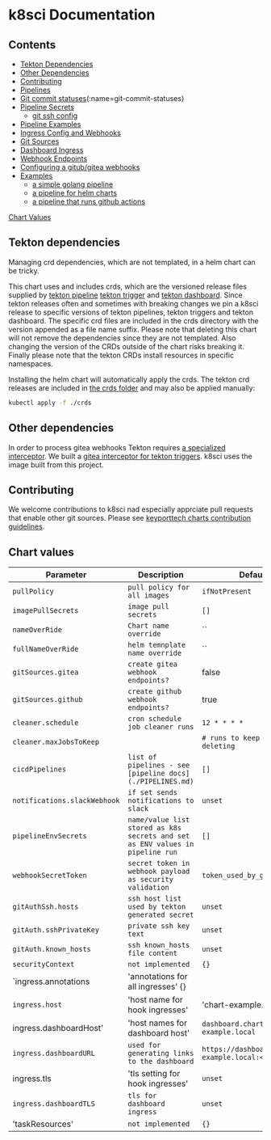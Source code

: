 # k8sci Documentation

## Contents

* [Tekton Dependencies](#tekton-dependencies)
* [Other Dependencies](#gitea-dependencies)
* [Contributing](#contributing)
* [Pipelines](./PIPELINES.md)
* [Git commit statuses](./PIPELINES.md)(:name=git-commit-statuses)
* [Pipeline Secrets](./PIPELINES.md#secrets)
    * [git ssh config](./PIPELINES.md#ssh-config)
* [Pipeline Examples](./PIPELINES.md#examples)
* [Ingress Config and Webhooks](./INGRESS_ENDPOINTS.md#ingress-config)
* [Git Sources](./INGRESS_ENDPOINTS.md#git-sources)
* [Dashboard Ingress](./INGRESS_ENDPOINTS.md)
* [Webhook Endpoints](./INGRESS_ENDPOINTS.md)
* [Configuring a gitub/gitea webhooks](./INGRESS_ENDPOINTS.md#gitea-and-github-webhook-configuration)
* [Examples](../examples/)
  * [a simple golang pipeline](../examples/golang_pipeline)
  * [a pipeline for helm charts](../examples/helm-chart-pipeline)
  * [a pipeline that runs github actions](../examples/github_actions)

[Chart Values](#chart-values)

## Tekton dependencies
Managing crd dependencies, which are not templated, in a helm chart can be tricky.

This chart uses and includes crds, which are the versioned release files supplied by [tekton pipeline](https://github.com/tektoncd/pipeline) [tekton trigger](https://github.com/tektoncd/triggers) and [tekton dashboard](https://github.com/tektoncd/dashboard). Since tekton releases often and sometimes with breaking changes we pin a k8sci release to specific versions of tekton pipelines, tekton triggers and tekton dashboard. The specific crd files are included in the crds directory with the version appended as a file name suffix. Please note that deleting this chart will not remove the dependencies since they are not templated. Also changing the version of the CRDs outside of the chart risks breaking it. Finally please note that the tekton CRDs install resources in specific namespaces.

Installing the helm chart will automatically apply the crds. The tekton crd releases are included in [the crds folder](./crds) and may also be applied manually:
```bash
kubectl apply -f ./crds
```

## Other dependencies
In order to process gitea webhooks Tekton requires [a specialized interceptor](https://github.com/tektoncd/triggers/blob/master/docs/eventlisteners.md#interceptors). We built a [gitea interceptor for tekton triggers](https://github.com/keyporttech/gitea-tekton-interceptor). k8sci uses the image built from this project.

## Contributing
We welcome contributions to k8sci nad especially apprciate pull requests that enable other git sources. Please see [keyporttech charts contribution guidelines](https://github.com/keyporttech/helm-charts/blob/master/CONTRIBUTING.md).


## Chart values
| Parameter | Description | Default |
| ----------------------- | --------------------------------------------- | ---------------------------------------------------------- |
| `pullPolicy` | `pull policy for all images` | `ifNotPresent` |
| `imagePullSecrets` | `image pull secrets` | `[]` |
| `nameOverRide` | `Chart name override` | `` |
| `fullNameOverRide` | `helm temnplate name override` | `` |
| `gitSources.gitea` | `create gitea webhook endpoints?` | false |
| `gitSources.github` | `create github webhook endpoints?` | true |
| `cleaner.schedule` | `cron schedule job cleaner runs` | `12 * * * *` |
| `cleaner.maxJobsToKeep` | | `# runs to keep when deleting` | `200` |
| `cicdPipelines` | `list of pipelines - see [pipeline docs](./PIPELINES.md)` | `[]` |
| `notifications.slackWebhook` | `if set sends notifications to slack` | `unset` |
| `pipelineEnvSecrets` | `name/value list stored as k8s secrets and set as ENV values in pipeline run` | `[]` |
| `webhookSecretToken` | `secret token in webhook payload as security validation` | `token_used_by_gihub/gitea` |
| `gitAuthSsh.hosts` | `ssh host list used by tekton generated secret` | `unset` |
| `gitAuth.sshPrivateKey` | `private ssh key text` | `unset` |
| `gitAuth.known_hosts` | `ssh known_hosts file content` | `unset` |
| `securityContext` | `not implemented` |  `{}` |
| `ingress.annotations | 'annotations for all ingresses' {}
| `ingress.host` | 'host name for hook ingresses' | 'chart-example.local` |
| ingress.dashboardHost' | 'host names for dashboard host' | `dashboard.chart-example.local` |
| `ingress.dashboardURL` | `used for generating links to the dashboard` | `https://dashboard.chart-example.local:<PORT>` |
| ingress.tls | 'tls setting for hook ingresses' | `unset` |
| `ingress.dashboardTLS` | `tls for dashboard ingress` | `unset` |
| 'taskResources' | `not implemented` |  `{}` |

